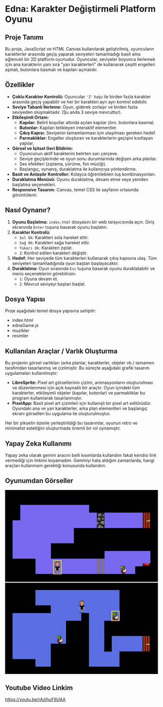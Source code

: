 # Edna: Karakter Değiştirmeli Platform Oyunu

## Proje Tanımı

Bu proje, JavaScript ve HTML Canvas kullanılarak geliştirilmiş, oyuncuların karakterler arasında geçiş yaparak seviyeleri tamamladığı basit ama eğlenceli bir 2D platform oyunudur. Oyuncular, seviyeler boyunca ilerlemek için ana karakterin yanı sıra "yan karakterleri" de kullanarak çeşitli engelleri aşmalı, butonlara basmalı ve kapıları açmalıdır.

## Özellikler

* **Çoklu Karakter Kontrolü:** Oyuncular `'Z'` tuşu ile birden fazla karakter arasında geçiş yapabilir ve her bir karakteri ayrı ayrı kontrol edebilir.
* **Seviye Tabanlı İlerleme:** Oyun, giderek zorlaşır ve birden fazla seviyeden oluşmaktadır. (Şu anda 3 seviye mevcuttur).
* **Etkileşimli Ortam:**
    * **Kapılar:** Belirli koşullar altında açılan kapılar (örn. butonlara basma).
    * **Butonlar:** Kapıları tetikleyen interaktif elementler.
    * **Çıkış Kapısı:** Seviyenin tamamlanması için ulaşılması gereken hedef.
    * **Parmaklıklar:** Engeller oluşturan ve karakterlerin geçişini kısıtlayan yapılar.
* **Görsel ve İşitsel Geri Bildirim:**
    * Oyuncunun aktif karakterini belirten sarı çerçeve.
    * Seviye geçişlerinde ve oyun sonu durumlarında değişen arka planlar.
    * Ses efektleri (zıplama, yürüme, fon müziği).
    * Başlangıç, oynanış, duraklatma ile kullanıcıya yönlendirme.
* **Basit ve Anlaşılır Kontroller:** Kolayca öğrenilebilen tuş kombinasyonları.
* **Duraklatma Menüsü:** Oyunu duraklatma, devam etme veya yeniden başlatma seçenekleri.
* **Responsive Tasarım:** Canvas, temel CSS ile sayfanın ortasında görüntülenir.

## Nasıl Oynanır?

1.  **Oyunu Başlatma:** `index.html` dosyasını bir web tarayıcısında açın. Giriş ekranında `Enter` tuşuna basarak oyunu başlatın.
2.  **Karakter Kontrolü:**
    * `Sol Ok`: Karakteri sola hareket ettir.
    * `Sağ Ok`: Karakteri sağa hareket ettir.
    * `Yukarı Ok`: Karakteri zıplat.
    * `Z`: Kontrol edilen karakteri değiştir.
3.  **Hedef:** Her seviyede tüm karakterleri kullanarak çıkış kapısına ulaş. Tüm seviyeleri tamamladığında oyun baştan başlayacaktır.
4.  **Duraklatma:** Oyun sırasında `Esc` tuşuna basarak oyunu duraklatabilir ve menü seçeneklerini görebilirsin:
    * `1`: Oyuna devam et.
    * `2`: Mevcut seviyeyi baştan başlat.

## Dosya Yapısı

Proje aşağıdaki temel dosya yapısına sahiptir:
* index.html
* ednaGame.js
* muzikler 
* resimler

## Kullanılan Araçlar / Varlık Oluşturma

Bu projenin görsel varlıkları (arka planlar, karakterler, objeler vb.) tamamen tarafımdan tasarlanmış ve çizilmiştir. Bu süreçte aşağıdaki grafik tasarım uygulamaları kullanılmıştır:

* **LibreSprite:** Pixel art görsellerinin çizimi, animasyonların oluşturulması ve düzenlenmesi için açık kaynaklı bir araçtır. Oyun içindeki tüm karakterler, etkileşimli objeler (kapılar, butonlar) ve parmaklıklar bu program kullanılarak tasarlanmıştır.
* **PixelApp:** Basit pixel art çizimleri için kullanışlı bir pixel art editörüdür. Oyundaki ana ve yan karakterler, arka plan elementleri ve başlangıç ekranı görselleri bu uygulama ile oluşturulmuştur.

Her bir pikselin özenle yerleştirildiği bu tasarımlar, oyunun retro ve minimalist estetiğini oluşturmada önemli bir rol oynamıştır.

## Yapay Zeka Kullanımı
Yapay zeka olarak gemini aracını belli kısımlarda kullandım fakat kendisi link vermediği için linkimi koyamadım. Geminiyi hata aldığım zamanlarda, hangi araçları kullanmam gerektiği konusunda kullandım.

## Oyunumdan Görseller 
![](ekrangoruntusu/resim1.png)
![](ekrangoruntusu/resim2.png)

## Youtube Video Linkim
https://youtu.be/rAzIhuF6UAA


